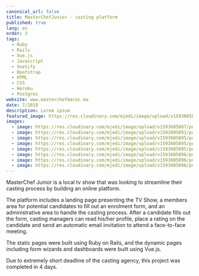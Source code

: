 ```yaml
---
canonical_url: false
title: MasterChefJunior - casting platform
published: true
lang: en
order: 3
tags:
  - Ruby
  - Rails
  - Vue.js
  - Javascript
  - Vuetify
  - Bootstrap
  - HTML
  - CSS
  - Heroku
  - Postgres
website: www.masterchefmaroc.ma
date: 7/2018
description: Lorem ipsum
featured_image: https://res.cloudinary.com/mjedi/image/upload/v1593605887/portfolio/mcjunior1.png
images:
  - image: https://res.cloudinary.com/mjedi/image/upload/v1593605887/portfolio/mcjunior1.png
  - image: https://res.cloudinary.com/mjedi/image/upload/v1593605891/portfolio/mcjunior2.png
  - image: https://res.cloudinary.com/mjedi/image/upload/v1593605895/portfolio/mcjunior3.png
  - image: https://res.cloudinary.com/mjedi/image/upload/v1593605895/portfolio/mcjunior4.png
  - image: https://res.cloudinary.com/mjedi/image/upload/v1593605895/portfolio/mcjunior5.png
  - image: https://res.cloudinary.com/mjedi/image/upload/v1593605896/portfolio/mcjunior6.png
  - image: https://res.cloudinary.com/mjedi/image/upload/v1593605896/portfolio/mcjunior7.png
  - image: https://res.cloudinary.com/mjedi/image/upload/v1593605896/portfolio/mcjunior8.png
---
```

MasterChef Junior is a local tv show that was looking to streamline their casting process by building an online platform.


The platform includes a landing page presenting the TV Show, a members area for potential candidates to fill out an enrolment form, and an administrative area to handle the casting process. After a candidate fills out the form, casting managers can read his/her profile, place a rating on the candidate and send an automatic email invitation to attend a face-to-face meeting.


The static pages were built using Ruby on Rails, and the dynamic pages including form wizards and dashboards were built using Vue.js.


Due to extremely short deadline of the casting agency, this project was completed in 4 days.

